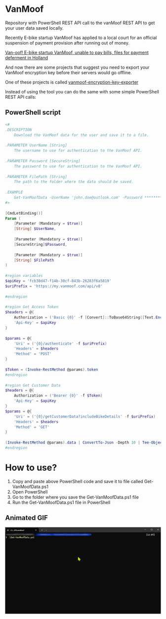 # VanMoof

Repository with PowerShell REST API call to the vanMoof REST API to get your user data saved locally.

Recently E-bike startup VanMoof has applied to a local court for an official suspension of payment provision after running out of money.

[Van-oof! E-bike startup VanMoof, unable to pay bills, files for payment deferment in Holland](https://techcrunch.com/2023/07/12/report-vanmoof-has-filed-for-bankruptcy-protection-in-holland/)

And now there are some projects that suggest you need to export your VanMoof encryption key before their servers would go offline.

One of these projects is called [vanmoof-encryption-key-exporter](https://github.com/grossartig/vanmoof-encryption-key-exporter)

Instead of using the tool you can do the same with some simple PowerShell REST API calls:

## PowerShell script

```PowerShell
<#
.DESCRIPTION
    Download the VanMoof data for the user and save it to a file.

.PARAMETER UserName [String]
    The username to use for authentication to the VanMoof API.

.PARAMETER Password [SecureString]
    The password to use for authentication to the VanMoof API.

.PARAMETER FilePath [String]
    The path to the folder where the data should be saved.

.EXAMPLE
    Get-VanMoofData -UserName 'john.doe@outlook.com' -Password ******** -FilePath 'C:\Temp'
#>

[CmdLetBinding()]
Param (
    [Parameter (Mandatory = $true)]
    [String] $UserName,

    [Parameter (Mandatory = $true)]
    [SecureString]$Password,

    [Parameter (Mandatory = $true)]
    [String] $FilePath
)

#region variables
$apiKey = 'fcb38d47-f14b-30cf-843b-26283f6a5819'
$uriPrefix = 'https://my.vanmoof.com/api/v8'

#endregion

#region Get Access Token
$headers = @{
    Authorization = ('Basic {0}' -f [Convert]::ToBase64String([Text.Encoding]::ASCII.GetBytes(('{0}:{1}' -f $UserName, $($Password | ConvertFrom-SecureString -AsPlainText))))  )
    'Api-Key' = $apiKey
}

$params = @{
    'Uri' = ('{0}/authenticate' -f $uriPrefix)
    'Headers' = $headers
    'Method' = 'POST'
}

$Token = (Invoke-RestMethod @params).token
#endregion

#region Get Customer Data
$headers = @{
    Authorization = ('Bearer {0}' -f $Token)
    'Api-Key' = $apiKey
}
$params = @{
    'Uri' = ('{0}/getCustomerData?includeBikeDetails' -f $uriPrefix)
    'Headers' = $headers
    'Method' = 'GET'
}

(Invoke-RestMethod @params).data | ConvertTo-Json -Depth 10 | Tee-Object -FilePath $('{0}\vanMoof.json' -f $FilePath)
#endregion
```

# How to use?

1. Copy and paste above PowerShell code and save it to file called Get-VanMoofData.ps1
2. Open PowerShell
3. Go to the folder where you save the Get-VanMoofData.ps1 file
4. Run the Get-VanMoofData.ps1 file in PowerShell


## Animated GIF

![Animated GIF](vanMoofDataExporter.gif)
